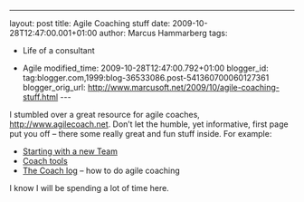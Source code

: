 ---
layout: post
title: Agile Coaching stuff
date: 2009-10-28T12:47:00.001+01:00
author: Marcus Hammarberg
tags:
  - Life of a consultant

  - Agile
modified_time: 2009-10-28T12:47:00.792+01:00
blogger_id: tag:blogger.com,1999:blog-36533086.post-541360700060127361
blogger_orig_url: http://www.marcusoft.net/2009/10/agile-coaching-stuff.html ---

I stumbled over a great resource for agile coaches,
<http://www.agilecoach.net>. Don’t let the humble, yet informative,
first page put you off – there some really great and fun stuff inside.
For example:

-   <a
    href="http://www.agilecoach.net/coach-log/starting-out-with-a-new-team/"
    target="_blank">Starting with a new Team</a>
-   <a href="http://www.agilecoach.net/coach-tools/" target="_blank">Coach
    tools</a>
-   <a href="http://www.agilecoach.net/coach-log/" target="_blank">The Coach
    log</a> – how to do agile coaching

I know I will be spending a lot of time here.
